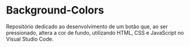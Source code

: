 # Background-Colors
Repositório dedicado ao desenvolvimento de um botão que, ao ser pressionado, altera a cor de fundo, utilizando HTML, CSS e JavaScript no Visual Studio Code.
